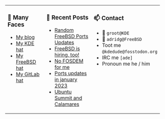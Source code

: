 
<table><tr>
  
<td valign="top" width="30%">
  
### 🙋 Many Faces

- [My blog](https://euroquis.nl/bobulate/)
- [My KDE hat](https://invent.kde.org/adridg)
- [My FreeBSD hat](https://wiki.freebsd.org/AdriaanDeGroot)
- [My GitLab hat](https://gitlab.com/adriaandegroot)
</td>

<td valign="top" width="40%">
  
### 💬 Recent Posts

<!-- BLOG-POST-LIST:START -->
- [Random FreeBSD Ports Updates](https://euroquis.nl//freebsd/2023/02/19/ports.html)
- [FreeBSD is hiring, too!](https://euroquis.nl//freebsd/2023/02/06/freebsd.html)
- [No FOSDEM for me](https://euroquis.nl//kde/2023/02/06/fosdem.html)
- [Ports updates in january 2023](https://euroquis.nl//freebsd/2023/01/24/ports.html)
- [Ubuntu Summit and Calamares](https://euroquis.nl//calamares/2023/01/21/ubuntu.html)
<!-- BLOG-POST-LIST:END -->
</td>

<td valign="top" width="30%">
  
### 📫 Contact

- 📧 `groot@KDE`
- 📧 `adridg@FreeBSD`
- Toot me `@kdedude@fosstodon.org`
- IRC me `[ade]`
- Pronoun me he / him
</td>

</tr></table>
